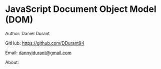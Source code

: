 # JavaScript Document Object Model (DOM)

Author: Daniel Durant

GitHub:
<https://github.com/DDurant94>

Email:
<dannyjdurant@gmail.com>

About:
